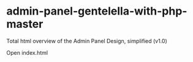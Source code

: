 # admin-panel-gentelella-with-php-master

Total html overview of the Admin Panel Design, simplified (v1.0)

Open index.html
